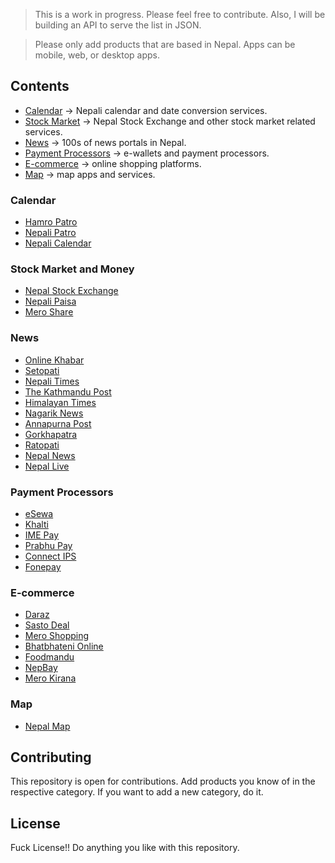 > This is a work in progress. Please feel free to contribute. Also, I will be building an API to serve the list in JSON.

> Please only add products that are based in Nepal. Apps can be mobile, web, or desktop apps. 

## Contents
- [Calendar](#calendar) -> Nepali calendar and date conversion services.
- [Stock Market](#stock-market) -> Nepal Stock Exchange and other stock market related services.
- [News](#news) -> 100s of news portals in Nepal.
- [Payment Processors](#payment-processors) -> e-wallets and payment processors.
- [E-commerce](#e-commerce) -> online shopping platforms.
- [Map](#map) -> map apps and services.

### Calendar
- [Hamro Patro](https://www.hamropatro.com/)
- [Nepali Patro](https://nepalipatro.com.np/)
- [Nepali Calendar](https://nepalicalendar.rat32.com/)

### Stock Market and Money
- [Nepal Stock Exchange](https://www.nepalstock.com/)
- [Nepali Paisa](https://www.nepalipaisa.com/)
- [Mero Share](https://www.meroshare.cdsc.com.np/)

### News
- [Online Khabar](https://www.onlinekhabar.com/)
- [Setopati](https://www.setopati.com/)
- [Nepali Times](https://www.nepalitimes.com/)
- [The Kathmandu Post](https://kathmandupost.com/)
- [Himalayan Times](https://thehimalayantimes.com/)
- [Nagarik News](https://nagariknews.nagariknetwork.com/)
- [Annapurna Post](https://annapurnapost.com/)
- [Gorkhapatra](https://gorkhapatraonline.com/)
- [Ratopati](https://ratopati.com/)
- [Nepal News](https://www.nepalnews.com/)
- [Nepal Live](https://www.nepallive.com/)

### Payment Processors
- [eSewa](https://esewa.com.np/)
- [Khalti](https://khalti.com/)
- [IME Pay](https://www.imepay.com.np/)
- [Prabhu Pay](https://prabhupay.com/)
- [Connect IPS](https://www.connectips.com/)
- [Fonepay](https://www.fonepay.com/)

### E-commerce
- [Daraz](https://www.daraz.com.np/)
- [Sasto Deal](https://www.sastodeal.com/)
- [Mero Shopping](https://www.meroshopping.com/)
- [Bhatbhateni Online](https://bhatbhatenionline.com/)
- [Foodmandu](https://foodmandu.com/)
- [NepBay](https://www.nepbay.com/)
- [Mero Kirana](https://www.merokirana.com/)

### Map
- [Nepal Map](https://nepalmap.org/)

## Contributing
This repository is open for contributions. Add products you know of in the respective category. If you want to add a new category, do it.

## License
Fuck License!! Do anything you like with this repository.
